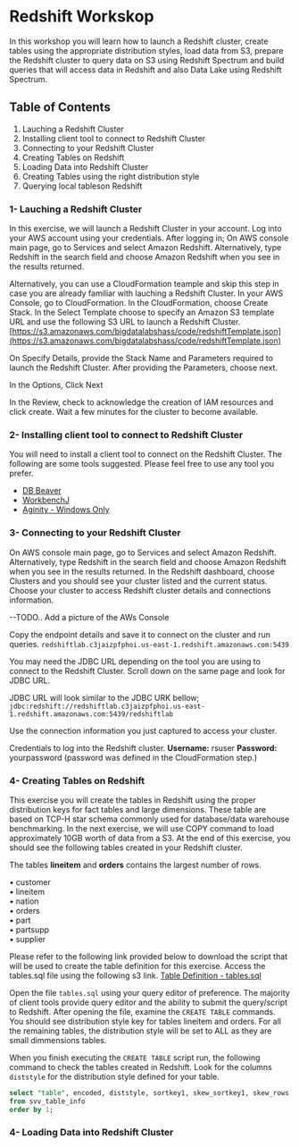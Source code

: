 
# Redshift Workskop 

In this workshop you will learn how to launch a Redshift cluster, create tables using the appropriate distribution styles, load data from S3, prepare the Redshift cluster to query data on S3 using Redshift Spectrum and build queries that will access data in Redshift and also Data Lake using Redshift Spectrum. 


## Table of Contents 

1. Lauching a Redshift Cluster 
2. Installing client tool to connect to Redshift Cluster
3. Connecting to your Redshift Cluster
4. Creating Tables on Redshift 
5. Loading Data into Redshift Cluster 
6. Creating Tables using the right distribution style 
7. Querying local tableson Redshift 



### 1- Lauching a Redshift Cluster 

In this exercise, we will launch a Redshift Cluster in your account. Log into your AWS account using your credentials. After logging in; On AWS console main page, go to Services and select Amazon Redshift. Alternatively, type Redshift in the search field and choose Amazon Redshift when you see in the results returned. 

Alternatively, you can use a CloudFormation teample and skip this step in case you are already familiar with lauching a Redshift Cluster. In your AWS Console, go to CloudFormation. In the CloudFormation, choose Create Stack. In the Select Template choose to specify an Amazon S3 template URL and use the following S3 URL to launch a Redshift Cluster. 
[https://s3.amazonaws.com/bigdatalabshass/code/redshiftTemplate.json](https://s3.amazonaws.com/bigdatalabshass/code/redshiftTemplate.json)

On Specify Details, provide the Stack Name and Parameters required to launch the Redshift Cluster. After providing the Parameters, choose next. 


In the Options, Click Next 

In the Review, check to acknowledge the creation of IAM resources and click create. Wait a few minutes for the cluster to become available.  
### 2- Installing client tool to connect to Redshift Cluster 


You will need to install a client tool to connect on the Redshift Cluster. The following are some tools suggested. Please feel free to use any tool you prefer.

* [DB Beaver](https://dbeaver.io/download/)
* [WorkbenchJ](https://www.sql-workbench.eu/downloads.html) 
* [Aginity - Windows Only](https://www.aginity.com/main/workbench-for-amazon-redshift/)


### 3- Connecting to your Redshift Cluster

On AWS console main page, go to Services and select Amazon Redshift. Alternatively, type Redshift in the search field and choose Amazon Redshift when you see in the results returned.
In the Redshift dashboard, choose Clusters and you should see your cluster listed and the current status. Choose your cluster to access Redshift cluster details and connections information. 

--TODO.. Add a picture of the AWs Console 

Copy the endpoint details and save it to connect on the cluster and run queries. `redshiftlab.c3jaizpfphoi.us-east-1.redshift.amazonaws.com:5439`

You may need the JDBC URL depending on the tool you are using to connect to the Redshift Cluster. Scroll down on the same page and look for JDBC URL.  

JDBC URL will look similar to the JDBC URK bellow; 
`jdbc:redshift://redshiftlab.c3jaizpfphoi.us-east-1.redshift.amazonaws.com:5439/redshiftlab`

Use the connection information you just captured to access your cluster. 

Credentials to log into the Redshift cluster. 
**Username:** rsuser 
**Password:**  yourpassword (password was defined in the CloudFormation step.)


### 4- Creating Tables on Redshift 

This exercise you will create the tables in Redshift using the proper distribution keys for fact tables and large dimensions. These table are based on TCP-H star schema commonly used for database/data warehouse benchmarking. In the next exercise, we will use COPY command to load approximately 10GB worth of data from a S3. At the end of this exercise, you should see the following tables created in your Redshift cluster.

The tables **lineitem** and **orders** contains the largest number of rows. 

•	customer   
•	lineitem  
•	nation  
•	orders  
•	part  
•	partsupp  
•	supplier  


Please refer to the following link provided below to download the script that will be used to create the table definition for this exercise. 
Access the tables.sql file using the following s3 link. 
[Table Definition - tables.sql](https://s3.amazonaws.com/reinvent-hass/code/tables.sql)

Open the file `tables.sql` using your query editor of preference. The majority of client tools provide query editor and the ability to submit the query/script to Redshift. After opening the file, examine the `CREATE TABLE` commands. You should see distribution style key for tables lineitem and orders. For all the remaining tables, the distribution style will be set to ALL as they are small dimmensions tables. 

When you finish executing the `CREATE TABLE` script run, the following command to check the tables created in Redshift. Look for the columns `diststyle` for the distribution style defined for your table. 

```sql
select "table", encoded, diststyle, sortkey1, skew_sortkey1, skew_rows
from svv_table_info
order by 1;
```
### 4- Loading Data into Redshift Cluster 


